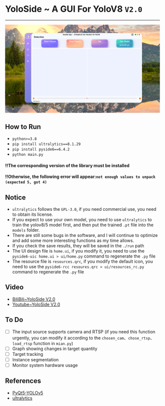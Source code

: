 # YoloSide ~ A GUI For YoloV8 `V2.0`
---
![](img/home.png)

## How to Run
- `python>=3.8`
- `pip install ultralytics==8.1.29`
- `pip install pyside6==6.4.2`
- `python main.py`

#### !!The corresponding version of the library must be installed
#### !!Otherwise, the following error will appear:`not enough values to unpack (expected 5, got 4)`

## Notice
- `ultralytics` follows the `GPL-3.0`, if you need commercial use, you need to obtain its license.
- If you expect to use your own model, you need to use `ultralytics` to train the yolov8/5 model first, and then put the trained `.pt` file into the `models` folder.
- There are still some bugs in the software, and I will continue to optimize and add some more interesting functions as my time allows.
- If you check the save results, they will be saved in the `./run` path
- The UI design file is `home.ui`, if you modify it, you need to use the `pyside6-uic home.ui > ui/home.py` command to regenerate the `.py` file
- The resource file is `resources.qrc`, if you modify the default icon, you need to use the `pyside6-rcc resoures.qrc > ui/resources_rc.py` command to regenerate the `.py` file

## Video
- [BiliBili~YoloSide V2.0](https://www.bilibili.com/video/BV1Cb411f7cw/?spm_id_from=333.999.0.0)
- [Youtube~YoloSide V2.0](https://www.youtube.com/watch?v=auJLVrt7ImQ)

## To Do

- [ ] The input source supports camera and RTSP (if you need this function urgently, you can modify it according to the `chosen_cam`、`chose_rtsp`、`load_rtsp` function in `mian.py`)
- [ ] Graph showing changes in target quantity
- [ ] Target tracking
- [ ] Instance segmentation
- [ ] Monitor system hardware usage

## References
- [PyQt5-YOLOv5](https://github.com/Javacr/PyQt5-YOLOv5)
- [ultralytics](https://github.com/ultralytics/ultralytics)
